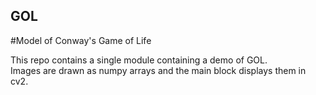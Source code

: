 ## GOL
#Model of Conway's Game of Life

This repo contains a single module containing a demo of GOL.  
Images are drawn as numpy arrays and the main block displays them in cv2.
